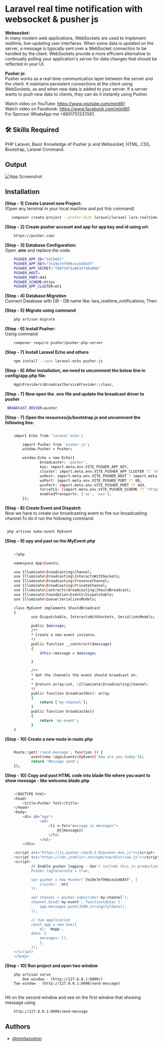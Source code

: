 # Laravel real time notification with websocket & pusher js
**Websocket:** </br>
In many modern web applications, WebSockets are used to implement realtime, live-updating user interfaces. When some data is updated on the server, a message is typically sent over a WebSocket connection to be handled by the client. WebSockets provide a more efficient alternative to continually polling your application's server for data changes that should be reflected in your UI.

**Pusher js:** </br>
Pusher works as a real-time communication layer between the server and the client. It maintains persistent connections at the client using WebSockets, as and when new data is added to your server. If a server wants to push new data to clients, they can do it instantly using Pusher.

Watch video on YouTube: https://www.youtube.com/minit61 </br>
Watch video on Facebook: https://www.facebook.com/minit61</br>
For Sponsor WhatsApp me +8801751337061.

## 🛠 Skills Required
PHP Laravel, Basic Knowledge of Pusher js and Websocket, HTML, CSS, Bootstrap, Laravel Command.



## Output
![App Screenshot]()


## Installation

**[Step - 1]** **Create Laravel new Project:**<br/>
(Open any terminal in your local machine and put this command)
 ```bash
    composer create-project --prefer-dist laravel/laravel lara-realtime-notification
```
**[Step - 2]** **Create pusher account and app for app key and id using url:**
```bash
    https://pusher.com/
```

**[Step - 3]** **Database Configuration:** </br> Open **.env** and replace the code.
```bash
    PUSHER_APP_ID="1815667"
    PUSHER_APP_KEY="7e19e7ef996cecbd845f"
    PUSHER_APP_SECRET="f80f3471a8635f40a09b"
    PUSHER_HOST=
    PUSHER_PORT=443
    PUSHER_SCHEME=https
    PUSHER_APP_CLUSTER=mt1
```
**[Step - 4]** **Database Migration**</br>
Connect Database with DB - DB name like: lara_realtime_notifications; Then 

**[Step - 5]** **Migrate using command**</br>
```bash
    php artisan migrate
```

**[Step - 6]** **Install Pusher:**</br> Using command
```bash
    composer require pusher/pusher-php-server
```

**[Step - 7]** **Install Laravel Echo and others** 
```bash
    npm install --save laravel-echo pusher-js
```

**[Step - 6]** **After installation, we need to uncomment the below line in config/app.php file:** 
```bash
    App\Providers\BroadcastServiceProvider::class,
```

**[Step - 7]** **Now open the .env file and update the broadcast driver to pusher** 
```bash
 BROADCAST_DRIVER=pusher
```
**[Step - 7]** **Open the resources/js/bootstrap.js and uncomment the following line:** 
```bash

    import Echo from 'laravel-echo';

        import Pusher from 'pusher-js';
        window.Pusher = Pusher;

        window.Echo = new Echo({
                broadcaster: 'pusher',
                key: import.meta.env.VITE_PUSHER_APP_KEY,
                cluster: import.meta.env.VITE_PUSHER_APP_CLUSTER ?? 'mt1',
                wsHost: import.meta.env.VITE_PUSHER_HOST ? import.meta.env.     VITE_PUSHER_HOST : `ws-${import.meta.env.VITE_PUSHER_APP_CLUSTER}.pusher.com`,
                wsPort: import.meta.env.VITE_PUSHER_PORT ?? 80,
                wssPort: import.meta.env.VITE_PUSHER_PORT ?? 443,
                forceTLS: (import.meta.env.VITE_PUSHER_SCHEME ?? 'https') === 'https',
                enabledTransports: ['ws', 'wss'],
        });


```
**[Step - 8]** **Create Event and Dispatch**
</br>
Now we have to create our broadcasting event to fire our broadcasting channel.To do it run the following command:
```bash

 php artisan make:event MyEvent

```
**[Step - 9]** **opy and past on the MyEvent.php** 
```bash
     
    <?php

	namespace App\Events;

	use Illuminate\Broadcasting\Channel;
	use Illuminate\Broadcasting\InteractsWithSockets;
	use Illuminate\Broadcasting\PresenceChannel;
	use Illuminate\Broadcasting\PrivateChannel;
	use Illuminate\Contracts\Broadcasting\ShouldBroadcast;
	use Illuminate\Foundation\Events\Dispatchable;
	use Illuminate\Queue\SerializesModels;

	class MyEvent implements ShouldBroadcast
	{
    		use Dispatchable, InteractsWithSockets, SerializesModels;

    		public $message;
    		/**
     		* Create a new event instance.
     		*/
    		public function __construct($message)
    		{
        		$this->message = $message;

    		}

    		/**
     		* Get the channels the event should broadcast on.
     		*
     		* @return array<int, \Illuminate\Broadcasting\Channel>
     		*/
    		public function broadcastOn(): array
    		{
        		return ['my-channel'];
    		}
    		public function broadcastAs()
    		{
        		return 'my-event';
    		}
	}


```
**[Step - 10]** **Create a new route in route.php** 
```bash
 	 
    Route::get('/send-message', function () {
    		event(new \App\Events\MyEvent('how are you today'));
    		return 'Message send';
	});

```

**[Step - 10]** **Copy and past HTML code into blade file where you want to show message - like welcome.blade.php** 
```bash
 	 
    <!DOCTYPE html>
	<head>
  		<title>Pusher Test</title>
	</head>
	<body>
  		<div id="app">
    			<ul>
      				<li v-for="message in messages">
        				@{{message}}
      				</li>
    			</ul>
  		</div>

  	<script src="https://js.pusher.com/8.2.0/pusher.min.js"></script>
  	<script src="https://cdn.jsdelivr.net/npm/vue/dist/vue.js"></script>
  	<script>
    		// Enable pusher logging - don't include this in production
    		Pusher.logToConsole = true;

    		var pusher = new Pusher('7e19e7ef996cecbd845f', {
      			cluster: 'mt1'
    		});

    		var channel = pusher.subscribe('my-channel');
    		channel.bind('my-event', function(data) {
      			app.messages.push(JSON.stringify(data));
    		});

    		// Vue application
    		const app = new Vue({
      			el: '#app',
      		data: {
        		messages: [],
      			},
    		});
  	</script>
	</body>

```

**[Step - 10]** **Run project and open two window** 
```bash
 	php artisan serve
    	One window - (http://127.0.0.1:8000/)
	Two window - (http://127.0.0.1:8000/send-message)
	

```

Hit on the second window and see on the first window that showing message using
```bash
	http://127.0.0.1:8000/send-message
```
## Authors

- [@minhazulmin](https://www.github.com/minhazulmin)

